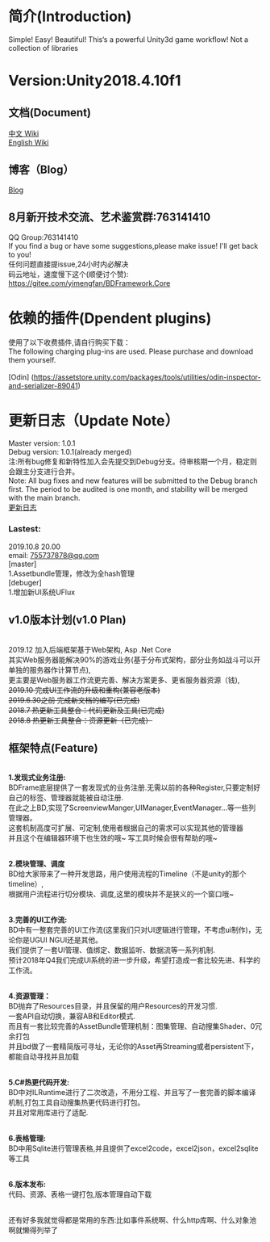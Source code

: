 # 简介(Introduction)
Simple! Easy! Beautiful!  This‘s a powerful Unity3d game workflow! Not a collection of libraries  
# Version:Unity2018.4.10f1
## 文档(Document)
 [中文 Wiki](https://www.yuque.com/naipaopao/eg6gik)
 <br>[English Wiki](http://www.nekosang.com)
## 博客（Blog）
[ Blog ](https://zhuanlan.zhihu.com/c_177032018)
## 8月新开技术交流、艺术鉴赏群:763141410
QQ Group:763141410
<br>If you find a bug or have some suggestions,please make issue! I'll get back to you!
<br>任何问题直接提issue,24小时内必解决  
 码云地址，速度慢下这个(顺便讨个赞): https://gitee.com/yimengfan/BDFramework.Core  
# 依赖的插件(Dpendent plugins)
使用了以下收费插件,请自行购买下载：  
The following charging plug-ins are used. Please purchase and download them yourself.  
<br>[Odin] (https://assetstore.unity.com/packages/tools/utilities/odin-inspector-and-serializer-89041)  
# 更新日志（Update Note）
Master version: 1.0.1  
Debug  version: 1.0.1(already merged)  
注:所有bug修复和新特性加入会先提交到Debug分支。待审核期一个月，稳定则会跟主分支进行合并。    
Note: All bug fixes and new features will be submitted to the Debug branch first. The period to be audited is one month, and stability will be merged with the main branch.  
[  更新日志 ](https://github.com/yimengfan/BDFramework.Core/wiki/V0.01-%E6%9B%B4%E6%96%B0%E6%97%A5%E5%BF%97)  
### Lastest:  
2019.10.8 20.00  
email: 755737878@qq.com  
[master]  
1.Assetbundle管理，修改为全hash管理  
[debuger]  
1.增加新UI系统UFlux  

## v1.0版本计划(v1.0 Plan)
<br> 2019.12 加入后端框架基于Web架构, Asp .Net Core
<br> 其实Web服务器能解决90%的游戏业务(基于分布式架构，部分业务如战斗可以开单独的服务器作计算节点),
<br> 更主要是Web服务器工作流更完善、解决方案更多、更省服务器资源（钱),
<br> ~~2019.10 完成UI工作流的升级和重构(兼容老版本)~~
<br> ~~2019.6.30之前 完成新文档的编写(已完成)
<br> 2018.7 热更新工具整合：代码更新及工具(已完成)
<br> 2018.8 热更新工具整合：资源更新（已完成）~~
## 框架特点(Feature)
   <br>**1.发现式业务注册:**
   <br>BDFrame底层提供了一套发现式的业务注册.无需以前的各种Register,只要定制好自己的标签、管理器就能被自动注册.
   <br>在此之上BD,实现了ScreenviewManger,UIManager,EventManager...等一些列管理器。
   <br>这套机制高度可扩展、可定制,使用者根据自己的需求可以实现其他的管理器
   <br>并且这个在编辑器环境下也生效的哦~ 写工具时候会很有帮助的哦~
   
   <br>**2.模块管理、调度**
   <br>BD给大家带来了一种开发思路，用户使用流程的Timeline（不是unity的那个timeline）,
   <br>根据用户流程进行切分模块、调度,这里的模块并不是狭义的一个窗口哦~
   
   <br>**3.完善的UI工作流:**
   <br>BD中有一整套完善的UI工作流(这里我们只对UI逻辑进行管理，不考虑ui制作)，无论你是UGUI NGUI还是其他。
   <br>我们提供了一套UI管理、值绑定、数据监听、数据流等一系列机制.
   <br>预计2018年Q4我们完成UI系统的进一步升级，希望打造成一套比较先进、科学的工作流。
   
   <br>**4.资源管理：**
   <br>BD抛弃了Resources目录，并且保留的用户Resources的开发习惯.
   <br> 一套API自动切换，兼容AB和Editor模式.
   <br>而且有一套比较完善的AssetBundle管理机制：图集管理、自动搜集Shader、0冗余打包
   <br>并且bd做了一套精简版可寻址，无论你的Asset再Streaming或者persistent下，都能自动寻找并且加载
   
   <br>**5.C#热更代码开发:**
   <br>BD中对ILRuntime进行了二次改造，不用分工程、并且写了一套完善的脚本编译机制,打包工具自动搜集热更代码进行打包。
   <br>并且对常用库进行了适配.
   
   <br>**6.表格管理:** 
   <br>BD中用Sqlite进行管理表格,并且提供了excel2code，excel2json，excel2sqlite等工具
   
   <br>**6.版本发布:**
   <br>代码、资源、表格一键打包,版本管理自动下载

   <br>还有好多我就觉得都是常用的东西:比如事件系统啊、什么http库啊、什么对象池啊就懒得列举了

